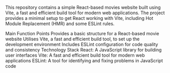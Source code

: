 This repository contains a simple React-based movies website built using Vite, a fast and efficient build tool for modern web applications. The project provides a minimal setup to get React working with Vite, including Hot Module Replacement (HMR) and some ESLint rules.

Main Function Points
  Provides a basic structure for a React-based movie website
  Utilises Vite, a fast and efficient build tool, to set up the development environment
  Includes ESLint configuration for code quality and consistency
Technology Stack
  React: A JavaScript library for building user interfaces
  Vite: A fast and efficient build tool for modern web applications
  ESLint: A tool for identifying and fixing problems in JavaScript code
